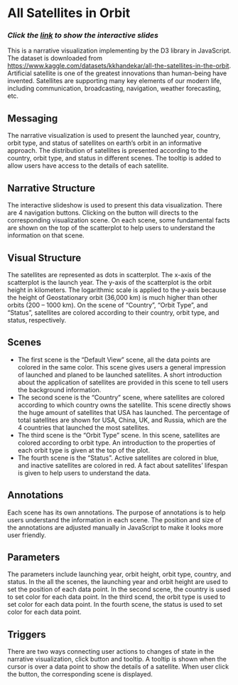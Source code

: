 # All Satellites in Orbit

### _Click the [link](https://xiaoyu-wen-1118.github.io/satellite.html) to show the interactive slides_

This is a narrative visualization implementing by the D3 library in JavaScript. The dataset is downloaded from https://www.kaggle.com/datasets/kkhandekar/all-the-satellites-in-the-orbit. Artificial satellite is one of the greatest innovations than human-being have invented. Satellites are supporting many key elements of our modern life, including communication, broadcasting, navigation, weather forecasting, etc. 

## Messaging

The narrative visualization is used to present the launched year, country, orbit type, and status of satellites on earth’s orbit in an informative approach. The distribution of satellites is presented according to the country, orbit type, and status in different scenes. The tooltip is added to allow users have access to the details of each satellite.

## Narrative Structure

The interactive slideshow is used to present this data visualization. There are 4 navigation buttons. Clicking on the button will directs to the corresponding visualization scene. On each scene, some fundamental facts are shown on the top of the scatterplot to help users to understand the information on that scene.

## Visual Structure

The satellites are represented as dots in scatterplot. The x-axis of the scatterplot is the launch year. The y-axis of the scatterplot is the orbit height in kilometers. The logarithmic scale is applied to the y-axis because the height of Geostationary orbit (36,000 km) is much higher than other orbits (200 – 1000 km). On the scene of “Country”, “Orbit Type”, and “Status”, satellites are colored according to their country, orbit type, and status, respectively.

## Scenes

- The first scene is the “Default View” scene, all the data points are colored in the same color. This scene gives users a general impression of launched and planed to be launched satellites. A short introduction about the application of satellites are provided in this scene to tell users the background information.
- The second scene is the “Country” scene, where satellites are colored according to which country owns the satellite. This scene directly shows the huge amount of satellites that USA has launched. The percentage of total satellites are shown for USA, China, UK, and Russia, which are the 4 countries that launched the most satellites.
- The third scene is the “Orbit Type” scene. In this scene, satellites are colored according to orbit type. An introduction to the properties of each orbit type is given at the top of the plot. 
- The fourth scene is the “Status”. Active satellites are colored in blue, and inactive satellites are colored in red. A fact about satellites’ lifespan is given to help users to understand the data.

## Annotations

Each scene has its own annotations. The purpose of annotations is to help users understand the information in each scene. The position and size of the annotations are adjusted manually in JavaScript to make it looks more user friendly.

## Parameters

The parameters include launching year, orbit height, orbit type, country, and status. In the all the scenes, the launching year and orbit height are used to set the position of each data point. In the second scene, the country is used to set color for each data point. In the third scend, the orbit type is used to set color for each data point. In the fourth scene, the status is used to set color for each data point.

## Triggers

There are two ways connecting user actions to changes of state in the narrative visualization, click button and tooltip. A tooltip is shown when the cursor is over a data point to show the details of a satellite. When user click the button, the corresponding scene is displayed.

